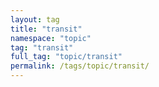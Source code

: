 ```yaml
---
layout: tag
title: "transit"
namespace: "topic"
tag: "transit"
full_tag: "topic/transit"
permalink: /tags/topic/transit/
---
```

